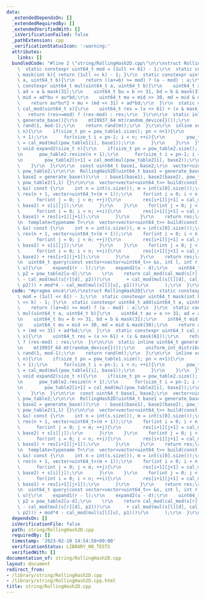 ```yaml
---
data:
  _extendedDependsOn: []
  _extendedRequiredBy: []
  _extendedVerifiedWith: []
  _isVerificationFailed: false
  _pathExtension: cpp
  _verificationStatusIcon: ':warning:'
  attributes:
    links: []
  bundledCode: "#line 2 \"string/RollingHash2D.cpp\"\n\r\nstruct RollingHash2D{\r\n\
    \  static constexpr uint64_t mod = (1ull << 61) - 1;\r\n  static constexpr uint64_t\
    \ mask(int k){ return (1ull << k) - 1; }\r\n  static constexpr uint64_t add(uint64_t\
    \ a, uint64_t b){\r\n    return ((a+=b) >= mod) ? (a - mod) : a;\r\n  }\r\n  static\
    \ constexpr uint64_t mul(uint64_t a, uint64_t b){\r\n    uint64_t au = a >> 31,\
    \ ad = a & mask(31);\r\n    uint64_t bu = b >> 31, bd = b & mask(31);\r\n    int64_t\
    \ mid = ad*bu + au*bd;\r\n    uint64_t mu = mid >> 30, md = mid & mask(30);\r\n\
    \    return au*bu*2 + mu + (md << 31) + ad*bd;\r\n  }\r\n  static constexpr uint64_t\
    \ cal_mod(uint64_t x){\r\n    uint64_t res = (x >> 61) + (x & mask(61));\r\n \
    \   return (res>=mod) ? (res-mod) : res;\r\n  }\r\n\r\n  static inline uint64_t\
    \ generate_base(){\r\n    mt19937_64 mt(random_device{}());\r\n    uniform_int_distribution<uint64_t>\
    \ rand(1, mod-1);\r\n    return rand(mt);\r\n  }\r\n\r\n  inline void expand1(size_t\
    \ n){\r\n    if(size_t pn = pow_table1.size(); pn < n+1){\r\n      pow_table1.resize(n\
    \ + 1);\r\n      for(size_t i = pn-1; i < n; ++i){\r\n        pow_table1[i+1]\
    \ = cal_mod(mul(pow_table1[i], base1));\r\n      }\r\n    }\r\n  }\r\n\r\n  inline\
    \ void expand2(size_t n){\r\n    if(size_t pn = pow_table2.size(); pn < n+1){\r\
    \n      pow_table2.resize(n + 1);\r\n      for(size_t i = pn-1; i < n; ++i){\r\
    \n        pow_table2[i+1] = cal_mod(mul(pow_table2[i], base2));\r\n      }\r\n\
    \    }\r\n  }\r\n\r\n  const uint64_t base1, base2;\r\n  vector<uint64_t> pow_table1,\
    \ pow_table2;\r\n\r\n  RollingHash2D(uint64_t base1 = generate_base(), uint64_t\
    \ base2 = generate_base())\r\n  : base1(base1), base2(base2), pow_table1(1,1),\
    \ pow_table2(1,1) {}\r\n\r\n  vector<vector<uint64_t>> build(const vector<string>\
    \ &s) const {\r\n    int n = int(s.size()), m = int(s[0].size());\r\n    vector<vector<uint64_t>>\
    \ res(n + 1, vector<uint64_t>(m + 1));\r\n    for(int i = 0; i < n; ++i){\r\n\
    \      for(int j = 0; j < m; ++j){\r\n        res[i+1][j+1] = cal_mod(mul(res[i+1][j],\
    \ base2) + s[i][j]);\r\n      }\r\n    }\r\n    for(int j = 0; j < m; ++j){\r\n\
    \      for(int i = 0; i < n; ++i){\r\n        res[i+1][j+1] = cal_mod(mul(res[i][j+1],\
    \ base1) + res[i+1][j+1]);\r\n      }\r\n    }\r\n    return res;\r\n  }\r\n\r\
    \n  template<typename T>\r\n  vector<vector<uint64_t>> build(const vector<vector<T>>\
    \ &s) const {\r\n    int n = int(s.size()), m = int(s[0].size());\r\n    vector<vector<uint64_t>>\
    \ res(n + 1, vector<uint64_t>(m + 1));\r\n    for(int i = 0; i < n; ++i){\r\n\
    \      for(int j = 0; j < m; ++j){\r\n        res[i+1][j+1] = cal_mod(mul(res[i+1][j],\
    \ base2) + s[i][j]);\r\n      }\r\n    }\r\n    for(int j = 0; j < m; ++j){\r\n\
    \      for(int i = 0; i < n; ++i){\r\n        res[i+1][j+1] = cal_mod(mul(res[i][j+1],\
    \ base1) + res[i+1][j+1]);\r\n      }\r\n    }\r\n    return res;\r\n  }\r\n\r\
    \n  uint64_t query(const vector<vector<uint64_t>> &s, int l, int r, int d, int\
    \ u){\r\n    expand1(r - l);\r\n    expand2(u - d);\r\n    uint64_t p1 = pow_table1[r-l],\
    \ p2 = pow_table2[u-d];\r\n    \r\n    return cal_mod(cal_mod(s[r][u] + mod*4\
    \ - cal_mod(mul(s[r][d], p2)))\r\n      + cal_mod(mul(s[l][d], cal_mod(mul(p1,\
    \ p2))) + mod*4 - cal_mod(mul(s[l][u], p1)))\r\n      );\r\n  }\r\n};\r\n"
  code: "#pragma once\r\n\r\nstruct RollingHash2D{\r\n  static constexpr uint64_t\
    \ mod = (1ull << 61) - 1;\r\n  static constexpr uint64_t mask(int k){ return (1ull\
    \ << k) - 1; }\r\n  static constexpr uint64_t add(uint64_t a, uint64_t b){\r\n\
    \    return ((a+=b) >= mod) ? (a - mod) : a;\r\n  }\r\n  static constexpr uint64_t\
    \ mul(uint64_t a, uint64_t b){\r\n    uint64_t au = a >> 31, ad = a & mask(31);\r\
    \n    uint64_t bu = b >> 31, bd = b & mask(31);\r\n    int64_t mid = ad*bu + au*bd;\r\
    \n    uint64_t mu = mid >> 30, md = mid & mask(30);\r\n    return au*bu*2 + mu\
    \ + (md << 31) + ad*bd;\r\n  }\r\n  static constexpr uint64_t cal_mod(uint64_t\
    \ x){\r\n    uint64_t res = (x >> 61) + (x & mask(61));\r\n    return (res>=mod)\
    \ ? (res-mod) : res;\r\n  }\r\n\r\n  static inline uint64_t generate_base(){\r\
    \n    mt19937_64 mt(random_device{}());\r\n    uniform_int_distribution<uint64_t>\
    \ rand(1, mod-1);\r\n    return rand(mt);\r\n  }\r\n\r\n  inline void expand1(size_t\
    \ n){\r\n    if(size_t pn = pow_table1.size(); pn < n+1){\r\n      pow_table1.resize(n\
    \ + 1);\r\n      for(size_t i = pn-1; i < n; ++i){\r\n        pow_table1[i+1]\
    \ = cal_mod(mul(pow_table1[i], base1));\r\n      }\r\n    }\r\n  }\r\n\r\n  inline\
    \ void expand2(size_t n){\r\n    if(size_t pn = pow_table2.size(); pn < n+1){\r\
    \n      pow_table2.resize(n + 1);\r\n      for(size_t i = pn-1; i < n; ++i){\r\
    \n        pow_table2[i+1] = cal_mod(mul(pow_table2[i], base2));\r\n      }\r\n\
    \    }\r\n  }\r\n\r\n  const uint64_t base1, base2;\r\n  vector<uint64_t> pow_table1,\
    \ pow_table2;\r\n\r\n  RollingHash2D(uint64_t base1 = generate_base(), uint64_t\
    \ base2 = generate_base())\r\n  : base1(base1), base2(base2), pow_table1(1,1),\
    \ pow_table2(1,1) {}\r\n\r\n  vector<vector<uint64_t>> build(const vector<string>\
    \ &s) const {\r\n    int n = int(s.size()), m = int(s[0].size());\r\n    vector<vector<uint64_t>>\
    \ res(n + 1, vector<uint64_t>(m + 1));\r\n    for(int i = 0; i < n; ++i){\r\n\
    \      for(int j = 0; j < m; ++j){\r\n        res[i+1][j+1] = cal_mod(mul(res[i+1][j],\
    \ base2) + s[i][j]);\r\n      }\r\n    }\r\n    for(int j = 0; j < m; ++j){\r\n\
    \      for(int i = 0; i < n; ++i){\r\n        res[i+1][j+1] = cal_mod(mul(res[i][j+1],\
    \ base1) + res[i+1][j+1]);\r\n      }\r\n    }\r\n    return res;\r\n  }\r\n\r\
    \n  template<typename T>\r\n  vector<vector<uint64_t>> build(const vector<vector<T>>\
    \ &s) const {\r\n    int n = int(s.size()), m = int(s[0].size());\r\n    vector<vector<uint64_t>>\
    \ res(n + 1, vector<uint64_t>(m + 1));\r\n    for(int i = 0; i < n; ++i){\r\n\
    \      for(int j = 0; j < m; ++j){\r\n        res[i+1][j+1] = cal_mod(mul(res[i+1][j],\
    \ base2) + s[i][j]);\r\n      }\r\n    }\r\n    for(int j = 0; j < m; ++j){\r\n\
    \      for(int i = 0; i < n; ++i){\r\n        res[i+1][j+1] = cal_mod(mul(res[i][j+1],\
    \ base1) + res[i+1][j+1]);\r\n      }\r\n    }\r\n    return res;\r\n  }\r\n\r\
    \n  uint64_t query(const vector<vector<uint64_t>> &s, int l, int r, int d, int\
    \ u){\r\n    expand1(r - l);\r\n    expand2(u - d);\r\n    uint64_t p1 = pow_table1[r-l],\
    \ p2 = pow_table2[u-d];\r\n    \r\n    return cal_mod(cal_mod(s[r][u] + mod*4\
    \ - cal_mod(mul(s[r][d], p2)))\r\n      + cal_mod(mul(s[l][d], cal_mod(mul(p1,\
    \ p2))) + mod*4 - cal_mod(mul(s[l][u], p1)))\r\n      );\r\n  }\r\n};\r\n"
  dependsOn: []
  isVerificationFile: false
  path: string/RollingHash2D.cpp
  requiredBy: []
  timestamp: '2023-02-10 14:54:58+09:00'
  verificationStatus: LIBRARY_NO_TESTS
  verifiedWith: []
documentation_of: string/RollingHash2D.cpp
layout: document
redirect_from:
- /library/string/RollingHash2D.cpp
- /library/string/RollingHash2D.cpp.html
title: string/RollingHash2D.cpp
---
```

